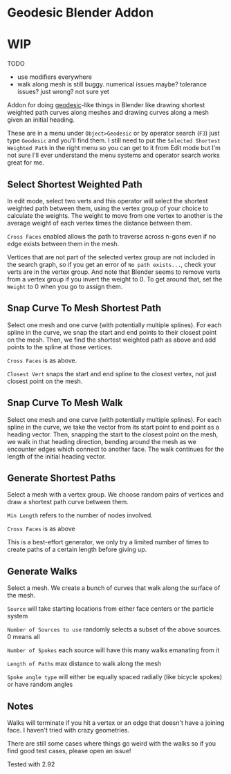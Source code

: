 # Geodesic Blender Addon

# WIP
TODO

- use modifiers everywhere
- walk along mesh is still buggy. numerical issues maybe? tolerance issues? just wrong? not sure yet

Addon for doing [geodesic](https://en.wikipedia.org/wiki/Geodesic)-like things in Blender like drawing shortest weighted path curves along meshes and drawing curves along a mesh given an initial heading.

These are in a menu under `Object>Geodesic` or by operator search (`F3`) just type `Geodesic` and you'll find them. I still need to put the `Selected Shortest Weighted Path` in the right menu so you can get to it from Edit mode but I'm not sure I'll ever understand the menu systems and operator search works great for me.

## Select Shortest Weighted Path

In edit mode, select two verts and this operator will select the shortest weighted path between them, using the vertex group of your choice to calculate the weights. The weight to move from one vertex to another is the average weight of each vertex times the distance between them.

`Cross Faces` enabled allows the path to traverse across n-gons even if no edge exists between them in the mesh.

Vertices that are not part of the selected vertex group are not included in the search graph, so if you get an error of `No path exists...`, check your verts are in the vertex group. And note that Blender seems to remove verts from a vertex group if you invert the weight to 0. To get around that, set the `Weight` to 0 when you go to assign them.

## Snap Curve To Mesh Shortest Path

Select one mesh and one curve (with potentially multiple splines). For each spline in the curve, we snap the start and end points to their closest point on the mesh. Then, we find the shortest weighted path as above and add points to the spline at those vertices.

`Cross Faces` is as above.

`Closest Vert` snaps the start and end spline to the closest vertex, not just closest point on the mesh.

## Snap Curve To Mesh Walk

Select one mesh and one curve (with potentially multiple splines). For each spline in the curve, we take the vector from its start point to end point as a heading vector. Then, snapping the start to the closest point on the mesh, we walk in that heading direction, bending around the mesh as we encounter edges which connect to another face. The walk continues for the length of the initial heading vector.

## Generate Shortest Paths

Select a mesh with a vertex group. We choose random pairs of vertices and draw a shortest path curve between them.

`Min Length` refers to the number of nodes involved.

`Cross Faces` is as above

This is a best-effort generator, we only try a limited number of times to create paths of a certain length before giving up.

## Generate Walks

Select a mesh. We create a bunch of curves that walk along the surface of the mesh.

`Source` will take starting locations from either face centers or the particle system

`Number of Sources to use` randomly selects a subset of the above sources. 0 means all

`Number of Spokes` each source will have this many walks emanating from it

`Length of Paths` max distance to walk along the mesh

`Spoke angle type` will either be equally spaced radially (like bicycle spokes) or have random angles

## Notes

Walks will terminate if you hit a vertex or an edge that doesn't have a joining face. I haven't tried with crazy geometries.

There are still some cases where things go weird with the walks so if you find good test cases, please open an issue!

Tested with 2.92
